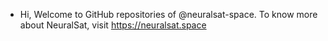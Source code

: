 - Hi, Welcome to GitHub repositories of @neuralsat-space. To know more about NeuralSat, visit https://neuralsat.space

<!---
neuralsat-space/neuralsat-space is a ✨ special ✨ repository because its `README.md` (this file) appears on your GitHub profile.
You can click the Preview link to take a look at your changes.
--->
